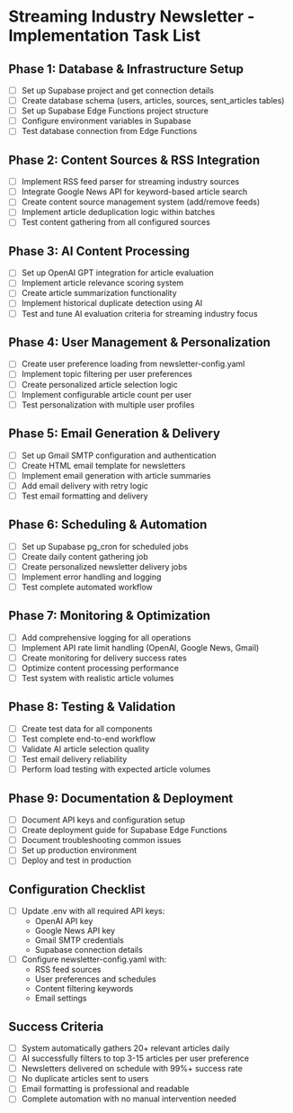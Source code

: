 # Streaming Industry Newsletter - Implementation Task List

## Phase 1: Database & Infrastructure Setup
- [ ] Set up Supabase project and get connection details
- [ ] Create database schema (users, articles, sources, sent_articles tables)
- [ ] Set up Supabase Edge Functions project structure
- [ ] Configure environment variables in Supabase
- [ ] Test database connection from Edge Functions

## Phase 2: Content Sources & RSS Integration
- [ ] Implement RSS feed parser for streaming industry sources
- [ ] Integrate Google News API for keyword-based article search
- [ ] Create content source management system (add/remove feeds)
- [ ] Implement article deduplication logic within batches
- [ ] Test content gathering from all configured sources

## Phase 3: AI Content Processing
- [ ] Set up OpenAI GPT integration for article evaluation
- [ ] Implement article relevance scoring system
- [ ] Create article summarization functionality
- [ ] Implement historical duplicate detection using AI
- [ ] Test and tune AI evaluation criteria for streaming industry focus

## Phase 4: User Management & Personalization
- [ ] Create user preference loading from newsletter-config.yaml
- [ ] Implement topic filtering per user preferences
- [ ] Create personalized article selection logic
- [ ] Implement configurable article count per user
- [ ] Test personalization with multiple user profiles

## Phase 5: Email Generation & Delivery
- [ ] Set up Gmail SMTP configuration and authentication
- [ ] Create HTML email template for newsletters
- [ ] Implement email generation with article summaries
- [ ] Add email delivery with retry logic
- [ ] Test email formatting and delivery

## Phase 6: Scheduling & Automation
- [ ] Set up Supabase pg_cron for scheduled jobs
- [ ] Create daily content gathering job
- [ ] Create personalized newsletter delivery jobs
- [ ] Implement error handling and logging
- [ ] Test complete automated workflow

## Phase 7: Monitoring & Optimization
- [ ] Add comprehensive logging for all operations
- [ ] Implement API rate limit handling (OpenAI, Google News, Gmail)
- [ ] Create monitoring for delivery success rates
- [ ] Optimize content processing performance
- [ ] Test system with realistic article volumes

## Phase 8: Testing & Validation
- [ ] Create test data for all components
- [ ] Test complete end-to-end workflow
- [ ] Validate AI article selection quality
- [ ] Test email delivery reliability
- [ ] Perform load testing with expected article volumes

## Phase 9: Documentation & Deployment
- [ ] Document API keys and configuration setup
- [ ] Create deployment guide for Supabase Edge Functions
- [ ] Document troubleshooting common issues
- [ ] Set up production environment
- [ ] Deploy and test in production

## Configuration Checklist
- [ ] Update .env with all required API keys:
  - OpenAI API key
  - Google News API key  
  - Gmail SMTP credentials
  - Supabase connection details
- [ ] Configure newsletter-config.yaml with:
  - RSS feed sources
  - User preferences and schedules
  - Content filtering keywords
  - Email settings

## Success Criteria
- [ ] System automatically gathers 20+ relevant articles daily
- [ ] AI successfully filters to top 3-15 articles per user preference
- [ ] Newsletters delivered on schedule with 99%+ success rate
- [ ] No duplicate articles sent to users
- [ ] Email formatting is professional and readable
- [ ] Complete automation with no manual intervention needed